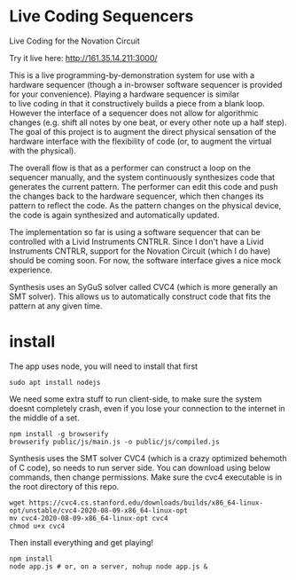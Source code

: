 # Live Coding Sequencers

Live Coding for the Novation Circuit

Try it live here: http://161.35.14.211:3000/

This is a live programming-by-demonstration system for use with a hardware sequencer (though a in-browser software sequencer is provided for your convenience). Playing a hardware sequencer is similar to live coding in that it constructively builds a piece from a blank loop. However the interface of a sequencer does not allow for algorithmic changes (e.g. shift all notes by one beat, or every other note up a half step). The goal of this project is to augment the direct physical sensation of the hardware interface with the flexibility of code (or, to augment the virtual with the physical).

The overall flow is that as a performer can construct a loop on the sequencer manually, and the system continuously synthesizes code that generates the current pattern. The performer can edit this code and push the changes back to the hardware sequencer, which then changes its pattern to reflect the code. As the pattern changes on the physical device, the code is again synthesized and automatically updated.

The implementation so far is using a software sequencer that can be controlled with a Livid Instruments CNTRLR. Since I don't have a Livid Instruments CNTRLR, support for the Novation Circuit (which I do have) should be coming soon. For now, the software interface gives a nice mock experience.

Synthesis uses an SyGuS solver called CVC4 (which is more generally an SMT solver). This allows us to automatically construct code that fits the pattern at any given time.

# install
The app uses node, you will need to install that first

    sudo apt install nodejs

We need some extra stuff to run client-side, to make sure the system doesnt completely crash, even if you lose your connection to the internet in the middle of a set.

    npm install -g browserify
    browserify public/js/main.js -o public/js/compiled.js

Synthesis uses the SMT solver CVC4 (which is a crazy optimized behemoth of C code), so needs to run server side. You can download using below commands, then change permissions. Make sure the cvc4 executable is in the root directory of this repo.
   
    wget https://cvc4.cs.stanford.edu/downloads/builds/x86_64-linux-opt/unstable/cvc4-2020-08-09-x86_64-linux-opt
    mv cvc4-2020-08-09-x86_64-linux-opt cvc4
    chmod u+x cvc4

Then install everything and get playing!

    npm install
    node app.js # or, on a server, nohup node app.js &

